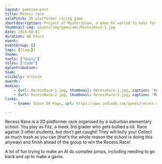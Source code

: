 ```yaml
---
layout: gamejam-post
title: Recess race
salePitch: 2D platformer racing game
shortdescription: Project of Mysteriosum, a game he wanted to make for a while. My first multi-weeks game.
thumbnail-img: assets/img/gamejams/RecessRace-1.jpg
date: 2014-08-01
duration: 48 hours
event: 
eventGroup: []
tags: {{tags}}
theme: 
tools: ["Unity"]
roles: ["Code"]
myContribution: 
team: 
visibily: archive
awards: 
medias: 
    - {url: RecessRace-1.jpg, thumbnail: RecessRace-1.jpg, caption: "Running..."}
    - {url: RecessRace-2.jpg, thumbnail: RecessRace-2.jpg, caption: "More running"}
links: 
    - {name: Indie DB Page, url: https://www.indiedb.com/games/recess-race/}

---
```

Recess Race is a 2D platformer race organised by a suburban elementary school. You play as Fitz, a meek 3rd grader who gets bullied a lot. Race against 3 other students, but don't get caught! They will bully you! Collect as much trash as you can (that's the whole reason the school is doing this anyway) and finish ahead of the group to win the Recess Race!

A lot of fun trying to make an AI do complex jumps, including needing to go back and up to make a game.